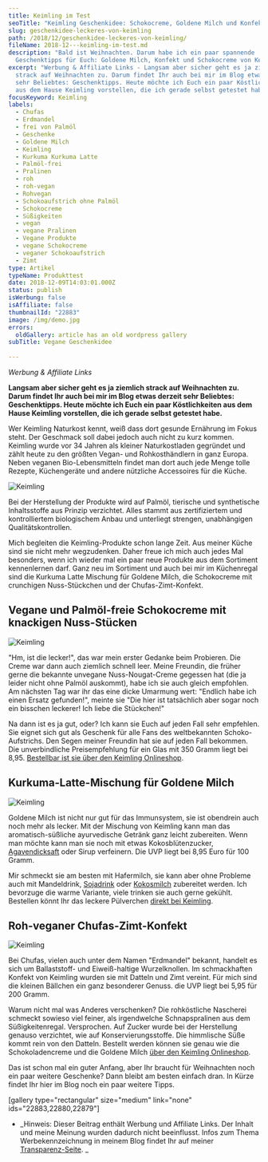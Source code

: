 ```yaml
---
title: Keimling im Test
seoTitle: "Keimling Geschenkidee: Schokocreme, Goldene Milch und Konfekt"
slug: geschenkidee-leckeres-von-keimling
path: /2018/12/geschenkidee-leckeres-von-keimling/
fileName: 2018-12---keimling-im-test.md
description: "Bald ist Weihnachten. Darum habe ich ein paar spannende
  Geschenktipps für Euch: Goldene Milch, Konfekt und Schokocreme von Keimling."
excerpt: "Werbung & Affiliate Links - Langsam aber sicher geht es ja ziemlich
  strack auf Weihnachten zu. Darum findet Ihr auch bei mir im Blog etwas derzeit
  sehr Beliebtes: Geschenktipps. Heute möchte ich Euch ein paar Köstlichkeiten
  aus dem Hause Keimling vorstellen, die ich gerade selbst getestet habe."
focusKeyword: Keimling
labels:
  - Chufas
  - Erdmandel
  - frei von Palmöl
  - Geschenke
  - Goldene Milch
  - Keimling
  - Kurkuma Kurkuma Latte
  - Palmöl-frei
  - Pralinen
  - roh
  - roh-vegan
  - Rohvegan
  - Schokoaufstrich ohne Palmöl
  - Schokocreme
  - Süßigkeiten
  - vegan
  - vegane Pralinen
  - Vegane Produkte
  - vegane Schokocreme
  - veganer Schokoaufstrich
  - Zimt
type: Artikel
typeName: Produkttest
date: 2018-12-09T14:03:01.000Z
status: publish
isWerbung: false
isAffiliate: false
thumbnailId: "22883"
image: /img/demo.jpg
errors:
  oldGallery: article has an old wordpress gallery
subTitle: Vegane Geschenkidee
  
---
```


_Werbung &amp; Affiliate Links_

**Langsam aber sicher geht es ja ziemlich strack auf Weihnachten zu. Darum
findet Ihr auch bei mir im Blog etwas derzeit sehr Beliebtes: Geschenktipps.
Heute möchte ich Euch ein paar Köstlichkeiten aus dem Hause Keimling vorstellen,
die ich gerade selbst getestet habe.**

Wer Keimling Naturkost kennt, weiß dass dort gesunde Ernährung im Fokus steht.
Der Geschmack soll dabei jedoch auch nicht zu kurz kommen. Keimling wurde vor 34
Jahren als kleiner Naturkostladen gegründet und zählt heute zu den größten
Vegan- und Rohkosthändlern in ganz Europa. Neben veganen Bio-Lebensmitteln
findet man dort auch jede Menge tolle Rezepte, Küchengeräte und andere nützliche
Accessoires für die Küche.

![Keimling](http://cardamonchai.com/wp-content/uploads/2018/12/2018-11-18-keimling0014-400x300.jpg "Roh rockt")

Bei der Herstellung der Produkte wird auf Palmöl, tierische und synthetische
Inhaltsstoffe aus Prinzip verzichtet. Alles stammt aus zertifiziertem und
kontrolliertem biologischem Anbau und unterliegt strengen, unabhängigen
Qualitätskontrollen.

Mich begleiten die Keimling-Produkte schon lange Zeit. Aus meiner Küche sind sie
nicht mehr wegzudenken. Daher freue ich mich auch jedes Mal besonders, wenn ich
wieder mal ein paar neue Produkte aus dem Sortiment kennenlernen darf. Ganz neu
im Sortiment und auch bei mir im Küchenregal sind die Kurkuma Latte Mischung für
Goldene Milch, die Schokocreme mit crunchigen Nuss-Stückchen und der
Chufas-Zimt-Konfekt.

## Vegane und Palmöl-freie Schokocreme mit knackigen Nuss-Stücken

![Keimling](http://cardamonchai.com/wp-content/uploads/2018/12/2018-11-18-keimling0013-400x300.jpg "Vegane Schokocreme ohne Palmöl")

"Hm, ist die lecker!", das war mein erster Gedanke beim Probieren. Die Creme war
dann auch ziemlich schnell leer. Meine Freundin, die früher gerne die bekannte
unvegane Nuss-Nougat-Creme gegessen hat (die ja leider nicht ohne Palmöl
auskommt), habe ich sie auch gleich empfohlen. Am nächsten Tag war ihr das eine
dicke Umarmung wert: "Endlich habe ich einen Ersatz gefunden!", meinte sie "Die
hier ist tatsächlich aber sogar noch ein bisschen leckerer! Ich liebe die
Stückchen!"

Na dann ist es ja gut, oder? Ich kann sie Euch auf jeden Fall sehr empfehlen.
Sie eignet sich gut als Geschenk für alle Fans des weltbekannten
Schoko-Aufstrichs. Den Segen meiner Freundin hat sie auf jeden Fall bekommen.
Die unverbindliche Preisempfehlung für ein Glas mit 350 Gramm liegt bei 8,95.
[Bestellbar ist sie über den Keimling Onlineshop](https://www.keimling.de/vegane-schokocreme.html?acc=598b3e71ec378bd83e0a727608b5db01&utm_source=dynamic&utm_medium=affiliate&utm_campaign=affiliate-programm).

## Kurkuma-Latte-Mischung für Goldene Milch

![Keimling](http://cardamonchai.com/wp-content/uploads/2018/12/2018-11-18-keimling0010-400x300.jpg "Kurkuma Latte")

Goldene Milch ist nicht nur gut für das Immunsystem, sie ist obendrein auch noch
mehr als lecker. Mit der Mischung von Keimling kann man das aromatisch-süßliche
ayurvedische Getränk ganz leicht zubereiten. Wenn man möchte kann man sie noch
mit etwas Kokosblütenzucker,
[Agavendicksaft](https://www.keimling.de/roher-agavendicksaft.html?acc=598b3e71ec378bd83e0a727608b5db01&utm_source=dynamic&utm_medium=affiliate&utm_campaign=affiliate-programm)
oder Sirup verfeinern. Die UVP liegt bei 8,95 Euro für 100 Gramm.

Mir schmeckt sie am besten mit Hafermilch, sie kann aber ohne Probleme auch mit
Mandeldrink, [Sojadrink](/2014/12/diy-sojamilch/) oder
[Kokosmilch](/2018/09/neue-kokosmilch-coco-milk-dr-martins/) zubereitet werden.
Ich bevorzuge die warme Variante, viele trinken sie auch gerne gekühlt.
Bestellen könnt Ihr das leckere Pülverchen
[direkt bei Keimling](https://www.keimling.de/kurkuma-latte.html?acc=598b3e71ec378bd83e0a727608b5db01&utm_source=dynamic&utm_medium=affiliate&utm_campaign=affiliate-programm).

## Roh-veganer Chufas-Zimt-Konfekt

![Keimling](http://cardamonchai.com/wp-content/uploads/2018/12/2018-11-18-keimling0011-400x300.jpg "Roh-veganer Chufas-Zimt-Konfekt")

Bei Chufas, vielen auch unter dem Namen "Erdmandel" bekannt, handelt es sich um
Ballaststoff- und Eiweiß-haltige Wurzelknollen. Im schmackhaften Konfekt von
Keimling wurden sie mit Datteln und Zimt vereint. Für mich sind die kleinen
Bällchen ein ganz besonderer Genuss. die UVP liegt bei 5,95 für 200 Gramm.

Warum nicht mal was Anderes verschenken? Die rohköstliche Nascherei schmeckt
sowieso viel feiner, als irgendwelche Schnapspralinen aus dem Süßigkeitenregal.
Versprochen. Auf Zucker wurde bei der Herstellung genauso verzichtet, wie auf
Konservierungsstoffe. Die himmlische Süße kommt rein von den Datteln. Bestellt
werden können sie genau wie die Schokoladencreme und die Goldene Milch
[über den Keimling Onlineshop](https://www.keimling.de/konfekt-chufa-zimt.html?acc=598b3e71ec378bd83e0a727608b5db01&utm_source=dynamic&utm_medium=affiliate&utm_campaign=affiliate-programm).

Das ist schon mal ein guter Anfang, aber Ihr braucht für Weihnachten noch ein
paar weitere Geschenke? Dann bleibt am besten einfach dran. In Kürze findet Ihr
hier im Blog noch ein paar weitere Tipps.

[gallery type="rectangular" size="medium" link="none" ids="22883,22880,22879"]

- _Hinweis: Dieser Beitrag enthält Werbung und Affiliate Links. Der Inhalt und
  meine Meinung wurden dadurch nicht beeinflusst. Infos zum Thema
  Werbekennzeichnung in meinem Blog findet Ihr auf meiner 
  [Transparenz-Seite](/werbung/). _

  